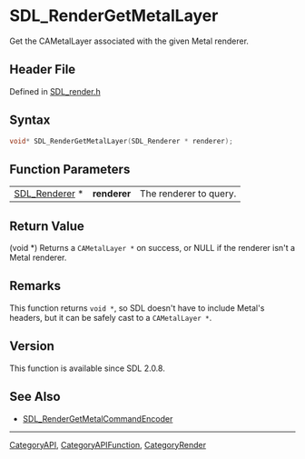 # SDL_RenderGetMetalLayer

Get the CAMetalLayer associated with the given Metal renderer.

## Header File

Defined in [SDL_render.h](https://github.com/libsdl-org/SDL/blob/SDL2/include/SDL_render.h)

## Syntax

```c
void* SDL_RenderGetMetalLayer(SDL_Renderer * renderer);
```

## Function Parameters

|                                |              |                        |
| ------------------------------ | ------------ | ---------------------- |
| [SDL_Renderer](SDL_Renderer) * | **renderer** | The renderer to query. |

## Return Value

(void *) Returns a `CAMetalLayer *` on success, or NULL if the renderer
isn't a Metal renderer.

## Remarks

This function returns `void *`, so SDL doesn't have to include Metal's
headers, but it can be safely cast to a `CAMetalLayer *`.

## Version

This function is available since SDL 2.0.8.

## See Also

- [SDL_RenderGetMetalCommandEncoder](SDL_RenderGetMetalCommandEncoder)

----
[CategoryAPI](CategoryAPI), [CategoryAPIFunction](CategoryAPIFunction), [CategoryRender](CategoryRender)

